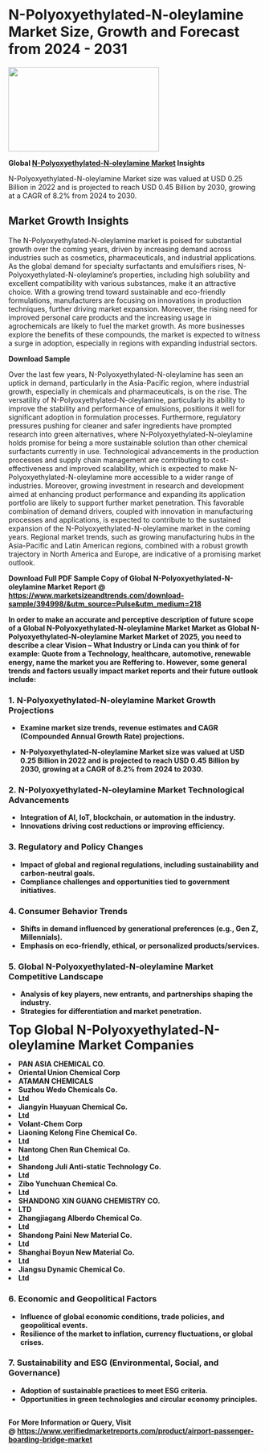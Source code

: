 <H1>N-Polyoxyethylated-N-oleylamine Market Size, Growth and Forecast from 2024 - 2031</H1><img class="aligncenter size-medium wp-image-584254" src="https://thirdeyenews.in/wp-content/uploads/2024/09/Global-Market-Research-300x168.jpeg" alt="" width="300" height="168" /><p><strong>Global&nbsp;<a href="https://www.marketsizeandtrends.com/download-sample/394998/&amp;utm_source=Pulse&amp;utm_medium=218">N-Polyoxyethylated-N-oleylamine Market</a> Insights</strong></p><p>N-Polyoxyethylated-N-oleylamine Market size was valued at USD 0.25 Billion in 2022 and is projected to reach USD 0.45 Billion by 2030, growing at a CAGR of 8.2% from 2024 to 2030.</p><p><h2>Market Growth Insights</h2> <p>The N-Polyoxyethylated-N-oleylamine market is poised for substantial growth over the coming years, driven by increasing demand across industries such as cosmetics, pharmaceuticals, and industrial applications. As the global demand for specialty surfactants and emulsifiers rises, N-Polyoxyethylated-N-oleylamine’s properties, including high solubility and excellent compatibility with various substances, make it an attractive choice. With a growing trend toward sustainable and eco-friendly formulations, manufacturers are focusing on innovations in production techniques, further driving market expansion. Moreover, the rising need for improved personal care products and the increasing usage in agrochemicals are likely to fuel the market growth. As more businesses explore the benefits of these compounds, the market is expected to witness a surge in adoption, especially in regions with expanding industrial sectors.</p> <p><strong>Download Sample</strong></p> <p>Over the last few years, N-Polyoxyethylated-N-oleylamine has seen an uptick in demand, particularly in the Asia-Pacific region, where industrial growth, especially in chemicals and pharmaceuticals, is on the rise. The versatility of N-Polyoxyethylated-N-oleylamine, particularly its ability to improve the stability and performance of emulsions, positions it well for significant adoption in formulation processes. Furthermore, regulatory pressures pushing for cleaner and safer ingredients have prompted research into green alternatives, where N-Polyoxyethylated-N-oleylamine holds promise for being a more sustainable solution than other chemical surfactants currently in use. Technological advancements in the production processes and supply chain management are contributing to cost-effectiveness and improved scalability, which is expected to make N-Polyoxyethylated-N-oleylamine more accessible to a wider range of industries. Moreover, growing investment in research and development aimed at enhancing product performance and expanding its application portfolio are likely to support further market penetration. This favorable combination of demand drivers, coupled with innovation in manufacturing processes and applications, is expected to contribute to the sustained expansion of the N-Polyoxyethylated-N-oleylamine market in the coming years. Regional market trends, such as growing manufacturing hubs in the Asia-Pacific and Latin American regions, combined with a robust growth trajectory in North America and Europe, are indicative of a promising market outlook.</p> <p><strong></p><p><span class=""><strong>Download Full PDF Sample Copy of Global N-Polyoxyethylated-N-oleylamine Market Report</strong> @ <a href="https://www.marketsizeandtrends.com/download-sample/394998/&amp;utm_source=Pulse&amp;utm_medium=218" target="_blank">https://www.marketsizeandtrends.com/download-sample/394998/&amp;utm_source=Pulse&amp;utm_medium=218</a></span></p><p>In order to make an accurate and perceptive description of future scope of a Global&nbsp;N-Polyoxyethylated-N-oleylamine Market Market as Global&nbsp;N-Polyoxyethylated-N-oleylamine Market Market of 2025, you need to describe a clear Vision &ndash; What Industry or Linda can you think of for example: Quote from a Technology, healthcare, automotive, renewable energy, name the market you are Reffering to. However, some general trends and factors usually impact market reports and their future outlook include:</p><h3>1.&nbsp;<strong>N-Polyoxyethylated-N-oleylamine Market Growth Projections</strong></h3><ul><li>Examine market size trends, revenue estimates and CAGR (Compounded Annual Growth Rate) projections.</li><li><p>N-Polyoxyethylated-N-oleylamine Market size was valued at USD 0.25 Billion in 2022 and is projected to reach USD 0.45 Billion by 2030, growing at a CAGR of 8.2% from 2024 to 2030.</p></li></ul><h3>2.&nbsp;<strong>N-Polyoxyethylated-N-oleylamine Market Technological Advancements</strong></h3><ul><li>Integration of AI, IoT, blockchain, or automation in the industry.</li><li>Innovations driving cost reductions or improving efficiency.</li></ul><h3>3.&nbsp;<strong>Regulatory and Policy Changes</strong></h3><ul><li>Impact of global and regional regulations, including sustainability and carbon-neutral goals.</li><li>Compliance challenges and opportunities tied to government initiatives.</li></ul><h3>4.&nbsp;<strong>Consumer Behavior Trends</strong></h3><ul><li>Shifts in demand influenced by generational preferences (e.g., Gen Z, Millennials).</li><li>Emphasis on eco-friendly, ethical, or personalized products/services.</li></ul><h3>5.&nbsp;<strong>Global N-Polyoxyethylated-N-oleylamine Market Competitive Landscape</strong></h3><ul><li>Analysis of key players, new entrants, and partnerships shaping the industry.</li><li>Strategies for differentiation and market penetration.</li></ul><p data-pm-slice="1 1 []"><span style="color: inherit; font-family: inherit; font-size: 25px;">Top Global N-Polyoxyethylated-N-oleylamine Market Companies</span></p><div class="" data-test-id=""><p><li>PAN ASIA CHEMICAL CO.</li><li> Oriental Union Chemical Corp</li><li> ATAMAN CHEMICALS</li><li> Suzhou Wedo Chemicals Co.</li><li> Ltd</li><li> Jiangyin Huayuan Chemical Co.</li><li> Ltd</li><li> Volant-Chem Corp</li><li> Liaoning Kelong Fine Chemical Co.</li><li>Ltd</li><li> Nantong Chen Run Chemical Co.</li><li> Ltd</li><li> Shandong Juli Anti-static Technology Co.</li><li> Ltd</li><li> Zibo Yunchuan Chemical Co.</li><li> Ltd</li><li> SHANDONG XIN GUANG CHEMISTRY CO.</li><li>LTD</li><li> Zhangjiagang Alberdo Chemical Co.</li><li> Ltd</li><li> Shandong Paini New Material Co.</li><li> Ltd</li><li> Shanghai Boyun New Material Co.</li><li> Ltd</li><li> Jiangsu Dynamic Chemical Co.</li><li> Ltd</li></p></div><h3>6.&nbsp;<strong>Economic and Geopolitical Factors</strong></h3><ul><li>Influence of global economic conditions, trade policies, and geopolitical events.</li><li>Resilience of the market to inflation, currency fluctuations, or global crises.</li></ul><h3>7.&nbsp;<strong>Sustainability and ESG (Environmental, Social, and Governance)</strong></h3><ul><li>Adoption of sustainable practices to meet ESG criteria.</li><li>Opportunities in green technologies and circular economy principles.</li></ul><h2><strong style="font-size: 14px;">For More Information or Query, Visit @&nbsp;</strong><a style="background-color: #ffffff; font-size: 14px;" href="https://www.marketsizeandtrends.com/report/n-polyoxyethylated-n-oleylamine-market/" target="_blank">https://www.verifiedmarketreports.com/product/airport-passenger-boarding-bridge-market</a></h2>
